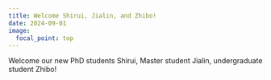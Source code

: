 ```yaml
---
title: Welcome Shirui, Jialin, and Zhibo!
date: 2024-09-01
image:
  focal_point: top
---
```

Welcome our new PhD students Shirui, Master student Jialin, undergraduate student Zhibo!

